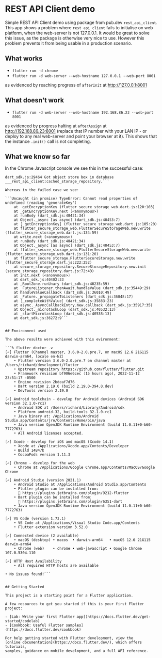 # REST API Client demo

Simple REST API Client demo using package from pub.dev `rest_api_client`. This app shows a problem where `rest_api_client` fails to initialise on web platform, when the web-server is not 127.0.0.1. It would be great to solve this issue, as the package is otherwise very nice to use. However this problem prevents it from being usable in a production scenario.

## What works

- `flutter run -d chrome`
- `flutter run -d web-server --web-hostname 127.0.0.1 --web-port 8001`

as evidenced by reaching progress of `afterInit` at <http://127.0.0.1:8001>

## What doesn't work

- `flutter run -d web-server --web-hostname 192.168.86.23 --web-port 8001`

as evidenced by progress halting at `afterAssign` at <http://192.168.86.23:8001> (replace that IP number with your LAN IP - or deploy to any real web-server and point your browser at it). This shows that the instance `.init()` call is not completing.

## What we know so far

In the Chrome Javascript console we see this in the successful case:

```Got object store box in database ___rest_api_client:storage_repository.
dart_sdk.js:29464 Got object store box in database ___rest_api_client:cached_storage_repository.```

Whereas in the failed case we see:

```Uncaught (in promise) TypeError: Cannot read properties of undefined (reading 'generateKey')
    at _getEncryptionKey (flutter_secure_storage_web.dart.js:120:103)
    at _getEncryptionKey.next (<anonymous>)
    at runBody (dart_sdk.js:40421:34)
    at Object._async [as async] (dart_sdk.js:40453:7)
    at [_getEncryptionKey] (flutter_secure_storage_web.dart.js:105:20)
    at flutter_secure_storage_web.FlutterSecureStorageWeb.new.write (flutter_secure_storage_web.dart.js:134:59)
    at write.next (<anonymous>)
    at runBody (dart_sdk.js:40421:34)
    at Object._async [as async] (dart_sdk.js:40453:7)
    at flutter_secure_storage_web.FlutterSecureStorageWeb.new.write (flutter_secure_storage_web.dart.js:131:20)
    at flutter_secure_storage.FlutterSecureStorage.new.write (flutter_secure_storage.dart.js:222:252)
    at secure_storage_repository.SecureStorageRepository.new.init (secure_storage_repository.dart.js:72:43)
    at init.next (<anonymous>)
    at dart_sdk.js:40402:33
    at _RootZone.runUnary (dart_sdk.js:40235:59)
    at _FutureListener.thenAwait.handleValue (dart_sdk.js:35449:29)
    at handleValueCallback (dart_sdk.js:36010:49)
    at _Future._propagateToListeners (dart_sdk.js:36048:17)
    at [_completeWithValue] (dart_sdk.js:35883:23)
    at async._AsyncCallbackEntry.new.callback (dart_sdk.js:35917:35)
    at Object._microtaskLoop (dart_sdk.js:40532:13)
    at _startMicrotaskLoop (dart_sdk.js:40538:13)
    at dart_sdk.js:36272:9```


## Environment used

The above results were achieved with this evironment:

```% flutter doctor -v
[✓] Flutter (Channel master, 3.6.0-2.0.pre.7, on macOS 12.6 21G115 darwin-arm64, locale en-NZ)
    • Flutter version 3.6.0-2.0.pre.7 on channel master at /Users/richard/development/flutter
    • Upstream repository https://github.com/flutter/flutter.git
    • Framework revision bf906e6cec (15 hours ago), 2022-11-12 23:51:17 -0500
    • Engine revision 2bdeaf7d76
    • Dart version 2.19.0 (build 2.19.0-394.0.dev)
    • DevTools version 2.19.0

[✓] Android toolchain - develop for Android devices (Android SDK version 32.1.0-rc1)
    • Android SDK at /Users/richard/Library/Android/sdk
    • Platform android-32, build-tools 32.1.0-rc1
    • Java binary at: /Applications/Android Studio.app/Contents/jre/Contents/Home/bin/java
    • Java version OpenJDK Runtime Environment (build 11.0.11+0-b60-7772763)
    • All Android licenses accepted.

[✓] Xcode - develop for iOS and macOS (Xcode 14.1)
    • Xcode at /Applications/Xcode.app/Contents/Developer
    • Build 14B47b
    • CocoaPods version 1.11.3

[✓] Chrome - develop for the web
    • Chrome at /Applications/Google Chrome.app/Contents/MacOS/Google Chrome

[✓] Android Studio (version 2021.1)
    • Android Studio at /Applications/Android Studio.app/Contents
    • Flutter plugin can be installed from:
      🔨 https://plugins.jetbrains.com/plugin/9212-flutter
    • Dart plugin can be installed from:
      🔨 https://plugins.jetbrains.com/plugin/6351-dart
    • Java version OpenJDK Runtime Environment (build 11.0.11+0-b60-7772763)

[✓] VS Code (version 1.73.1)
    • VS Code at /Applications/Visual Studio Code.app/Contents
    • Flutter extension version 3.52.0

[✓] Connected device (2 available)
    • macOS (desktop) • macos  • darwin-arm64   • macOS 12.6 21G115 darwin-arm64
    • Chrome (web)    • chrome • web-javascript • Google Chrome 107.0.5304.110

[✓] HTTP Host Availability
    • All required HTTP hosts are available

• No issues found!```


## Getting Started

This project is a starting point for a Flutter application.

A few resources to get you started if this is your first Flutter project:

- [Lab: Write your first Flutter app](https://docs.flutter.dev/get-started/codelab)
- [Cookbook: Useful Flutter samples](https://docs.flutter.dev/cookbook)

For help getting started with Flutter development, view the
[online documentation](https://docs.flutter.dev/), which offers tutorials,
samples, guidance on mobile development, and a full API reference.
